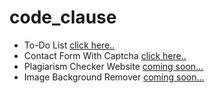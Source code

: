 # code_clause


* To-Do List [click here..](https://satyamrai0510.github.io/code_clause/todo_list/)
* Contact Form With Captcha [click here..](https://satyamrai0510.github.io/code_clause/contact_form_with_captcha/)
* Plagiarism Checker Website [coming soon...](https://satyamrai0510.github.io/code_clause/)
* Image Background Remover [coming soon...](https://satyamrai0510.github.io/code_clause/)
